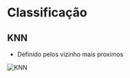 # Classificação
## KNN
- Definido pelos vizinho mais proximos


![KNN](https://webdesignemfoco.com/img/files/ckfinder/images/exemplo-de-knn-python-2.png)
